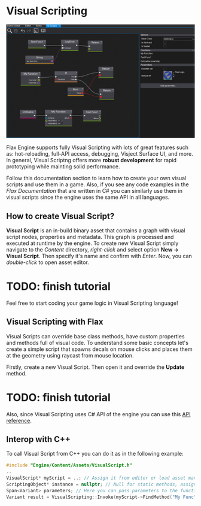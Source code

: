 # Visual Scripting

![Visual Scripting](media/vs-sample.png)

Flax Engine supports fully Visual Scripting with lots of great features such as: hot-reloading, full-API access, debugging, Visject Surface UI, and more. In general, Visual Scriptng offers more **robust development** for rapid prototyping while mainting solid performance.

Follow this documentation section to learn how to create your own visual scripts and use them in a game. Also, if you see any code examples in the *Flax Documentation* that are written in C# you can similarly use them in visual scripts since the engine uses the same API in all languages.

## How to create Visual Script?

**Visual Script** is an in-build binary asset that contains a graph with visual script nodes, properties and metadata. This graph is processed and executed at runtime by the engine. To create new Visual Script simply navigate to the *Content* directory, *right-click* and select option **New -> Visual Script**. Then specify it's name and confirm with *Enter*.
Now, you can *double-click* to open asset editor.

# TODO: finish tutorial

Feel free to start coding your game logic in Visual Scripting language!

## Visual Scripting with Flax

Visual Scripts can override base class methods, have custom properties and methods full of visual code. To understand some basic concepts let's create a simple script that spawns decals on mouse clicks and places them at the geometry using raycast from mouse location.

Firstly, create a new Visual Script. Then open it and override the **Update** method.

# TODO: finish tutorial

Also, since Visual Scripting uses C# API of the engine you can use this [API reference](https://docs.flaxengine.com/api/FlaxEngine.html).

## Interop with C\+\+

To call Visual Script from C\+\+ you can do it as in the following example:

```cpp
#include "Engine/Content/Assets/VisualScript.h"
..
VisualScript* myScript = ..; // Assign it from editor or load asset manually
ScriptingObject* instance = nullptr; // Null for static methods, assign to object instance to call member function
Span<Variant> parameters; // Here you can pass parameters to the function
Variant result = VisualScripting::Invoke(myScript->FindMethod("My Func"), instance, parameters);
```
